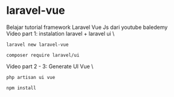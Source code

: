 # laravel-vue
Belajar tutorial framework Laravel Vue Js dari youtube baledemy \
Video part 1: instalation laravel + laravel ui \
```properties
laravel new laravel-vue
```  
```properties
composer require laravel/ui 
```  
Video part 2 - 3: Generate UI Vue \
```properties
php artisan ui vue
```  
```properties
npm install
```  
